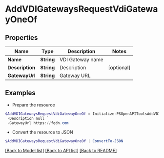# AddVDIGatewaysRequestVdiGatewayOneOf
## Properties

Name | Type | Description | Notes
------------ | ------------- | ------------- | -------------
**Name** | **String** | VDI Gateway name | 
**Description** | **String** | Description | [optional] 
**GatewayUrl** | **String** | Gateway URL | 

## Examples

- Prepare the resource
```powershell
$AddVDIGatewaysRequestVdiGatewayOneOf = Initialize-PSOpenAPIToolsAddVDIGatewaysRequestVdiGatewayOneOf  -Name null `
 -Description null `
 -GatewayUrl https://fqdn.com
```

- Convert the resource to JSON
```powershell
$AddVDIGatewaysRequestVdiGatewayOneOf | ConvertTo-JSON
```

[[Back to Model list]](../README.md#documentation-for-models) [[Back to API list]](../README.md#documentation-for-api-endpoints) [[Back to README]](../README.md)

